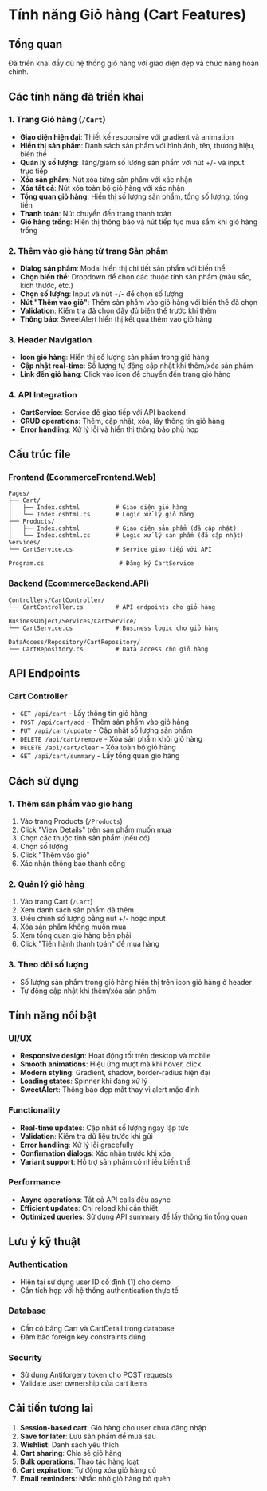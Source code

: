# Tính năng Giỏ hàng (Cart Features)

## Tổng quan
Đã triển khai đầy đủ hệ thống giỏ hàng với giao diện đẹp và chức năng hoàn chỉnh.

## Các tính năng đã triển khai

### 1. Trang Giỏ hàng (`/Cart`)
- **Giao diện hiện đại**: Thiết kế responsive với gradient và animation
- **Hiển thị sản phẩm**: Danh sách sản phẩm với hình ảnh, tên, thương hiệu, biến thể
- **Quản lý số lượng**: Tăng/giảm số lượng sản phẩm với nút +/- và input trực tiếp
- **Xóa sản phẩm**: Nút xóa từng sản phẩm với xác nhận
- **Xóa tất cả**: Nút xóa toàn bộ giỏ hàng với xác nhận
- **Tổng quan giỏ hàng**: Hiển thị số lượng sản phẩm, tổng số lượng, tổng tiền
- **Thanh toán**: Nút chuyển đến trang thanh toán
- **Giỏ hàng trống**: Hiển thị thông báo và nút tiếp tục mua sắm khi giỏ hàng trống

### 2. Thêm vào giỏ hàng từ trang Sản phẩm
- **Dialog sản phẩm**: Modal hiển thị chi tiết sản phẩm với biến thể
- **Chọn biến thể**: Dropdown để chọn các thuộc tính sản phẩm (màu sắc, kích thước, etc.)
- **Chọn số lượng**: Input và nút +/- để chọn số lượng
- **Nút "Thêm vào giỏ"**: Thêm sản phẩm vào giỏ hàng với biến thể đã chọn
- **Validation**: Kiểm tra đã chọn đầy đủ biến thể trước khi thêm
- **Thông báo**: SweetAlert hiển thị kết quả thêm vào giỏ hàng

### 3. Header Navigation
- **Icon giỏ hàng**: Hiển thị số lượng sản phẩm trong giỏ hàng
- **Cập nhật real-time**: Số lượng tự động cập nhật khi thêm/xóa sản phẩm
- **Link đến giỏ hàng**: Click vào icon để chuyển đến trang giỏ hàng

### 4. API Integration
- **CartService**: Service để giao tiếp với API backend
- **CRUD operations**: Thêm, cập nhật, xóa, lấy thông tin giỏ hàng
- **Error handling**: Xử lý lỗi và hiển thị thông báo phù hợp

## Cấu trúc file

### Frontend (EcommerceFrontend.Web)
```
Pages/
├── Cart/
│   ├── Index.cshtml          # Giao diện giỏ hàng
│   └── Index.cshtml.cs       # Logic xử lý giỏ hàng
├── Products/
│   ├── Index.cshtml          # Giao diện sản phẩm (đã cập nhật)
│   └── Index.cshtml.cs       # Logic xử lý sản phẩm (đã cập nhật)
Services/
└── CartService.cs            # Service giao tiếp với API

Program.cs                     # Đăng ký CartService
```

### Backend (EcommerceBackend.API)
```
Controllers/CartController/
└── CartController.cs         # API endpoints cho giỏ hàng

BusinessObject/Services/CartService/
└── CartService.cs            # Business logic cho giỏ hàng

DataAccess/Repository/CartRepository/
└── CartRepository.cs         # Data access cho giỏ hàng
```

## API Endpoints

### Cart Controller
- `GET /api/cart` - Lấy thông tin giỏ hàng
- `POST /api/cart/add` - Thêm sản phẩm vào giỏ hàng
- `PUT /api/cart/update` - Cập nhật số lượng sản phẩm
- `DELETE /api/cart/remove` - Xóa sản phẩm khỏi giỏ hàng
- `DELETE /api/cart/clear` - Xóa toàn bộ giỏ hàng
- `GET /api/cart/summary` - Lấy tổng quan giỏ hàng

## Cách sử dụng

### 1. Thêm sản phẩm vào giỏ hàng
1. Vào trang Products (`/Products`)
2. Click "View Details" trên sản phẩm muốn mua
3. Chọn các thuộc tính sản phẩm (nếu có)
4. Chọn số lượng
5. Click "Thêm vào giỏ"
6. Xác nhận thông báo thành công

### 2. Quản lý giỏ hàng
1. Vào trang Cart (`/Cart`)
2. Xem danh sách sản phẩm đã thêm
3. Điều chỉnh số lượng bằng nút +/- hoặc input
4. Xóa sản phẩm không muốn mua
5. Xem tổng quan giỏ hàng bên phải
6. Click "Tiến hành thanh toán" để mua hàng

### 3. Theo dõi số lượng
- Số lượng sản phẩm trong giỏ hàng hiển thị trên icon giỏ hàng ở header
- Tự động cập nhật khi thêm/xóa sản phẩm

## Tính năng nổi bật

### UI/UX
- **Responsive design**: Hoạt động tốt trên desktop và mobile
- **Smooth animations**: Hiệu ứng mượt mà khi hover, click
- **Modern styling**: Gradient, shadow, border-radius hiện đại
- **Loading states**: Spinner khi đang xử lý
- **SweetAlert**: Thông báo đẹp mắt thay vì alert mặc định

### Functionality
- **Real-time updates**: Cập nhật số lượng ngay lập tức
- **Validation**: Kiểm tra dữ liệu trước khi gửi
- **Error handling**: Xử lý lỗi gracefully
- **Confirmation dialogs**: Xác nhận trước khi xóa
- **Variant support**: Hỗ trợ sản phẩm có nhiều biến thể

### Performance
- **Async operations**: Tất cả API calls đều async
- **Efficient updates**: Chỉ reload khi cần thiết
- **Optimized queries**: Sử dụng API summary để lấy thông tin tổng quan

## Lưu ý kỹ thuật

### Authentication
- Hiện tại sử dụng user ID cố định (1) cho demo
- Cần tích hợp với hệ thống authentication thực tế

### Database
- Cần có bảng Cart và CartDetail trong database
- Đảm bảo foreign key constraints đúng

### Security
- Sử dụng Antiforgery token cho POST requests
- Validate user ownership của cart items

## Cải tiến tương lai

1. **Session-based cart**: Giỏ hàng cho user chưa đăng nhập
2. **Save for later**: Lưu sản phẩm để mua sau
3. **Wishlist**: Danh sách yêu thích
4. **Cart sharing**: Chia sẻ giỏ hàng
5. **Bulk operations**: Thao tác hàng loạt
6. **Cart expiration**: Tự động xóa giỏ hàng cũ
7. **Email reminders**: Nhắc nhở giỏ hàng bỏ quên 